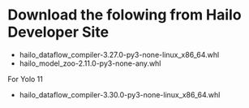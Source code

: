 # Download the folowing from Hailo Developer Site

- hailo_dataflow_compiler-3.27.0-py3-none-linux_x86_64.whl
- hailo_model_zoo-2.11.0-py3-none-any.whl

For Yolo 11
- hailo_dataflow_compiler-3.30.0-py3-none-linux_x86_64.whl
